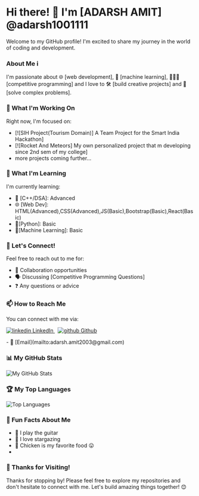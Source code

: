 # Hi there! 👋 I'm [ADARSH AMIT] @adarsh1001111

Welcome to my GitHub profile! I'm excited to share my journey in the world of coding and development. 

### About Me ℹ️
I'm passionate about 🌐 [web development], 🤖 [machine learning], 🧑🏻‍💻 [competitive programming]  and I love to 🛠️ [build creative projects] and 🧩 [solve complex problems].

### 🚀 What I'm Working On
Right now, I'm focused on:

- [![SIH Project(Tourism Domain)] A Team Project for the Smart India Hackathon]
- [![Rocket And Meteors] My own personalized project that m developing since 2nd sem of my college]
- more projects coming further...

### 🌱 What I'm Learning
I'm currently learning:

- 🚀 [C++/DSA]: Advanced
- 🌐 [Web Dev]: HTML(Advanced),CSS(Advanced),JS(Basic),Bootstrap(Basic),React(Basic)
- 🐍[Python]: Basic
- 🤖[Machine Learning]: Basic

### 🤝 Let's Connect!
Feel free to reach out to me for:

- 🤝 Collaboration opportunities
- 🗣 Discussing [Competitive Programming Questions]
- ❓ Any questions or advice

### 📫 How to Reach Me
You can connect with me via:
<p>
  <a href="https://www.linkedin.com/in/adarsh-amit-1001code[removed]" rel="nofollow noreferrer">
    <img src="https://i.stack.imgur.com/gVE0j.png" alt="linkedin"> LinkedIn
  </a> &nbsp; 
  <a href="https://github.com/[removed]" rel="nofollow noreferrer">
    <img src="https://i.stack.imgur.com/tskMh.png" alt="github"> Github
  </a>
</p>
- 📧 [Email](mailto:adarsh.amit2003@gmail.com)


### 📊 My GitHub Stats
![My GitHub Stats](https://github-readme-stats.vercel.app/api?username=adarsh1001111&show_icons=true&theme=radical)

### 🏆 My Top Languages
![Top Languages](https://github-readme-stats.vercel.app/api/top-langs/?username=adarsh1001111&layout=compact)

### 🎉 Fun Facts About Me
- 🎸 I play the guitar
- 🌟 I love stargazing
- 🍗 Chicken is my favorite food 😛
- 
### 🙏 Thanks for Visiting!
Thanks for stopping by! Please feel free to explore my repositories and don't hesitate to connect with me. Let's build amazing things together! 😊

